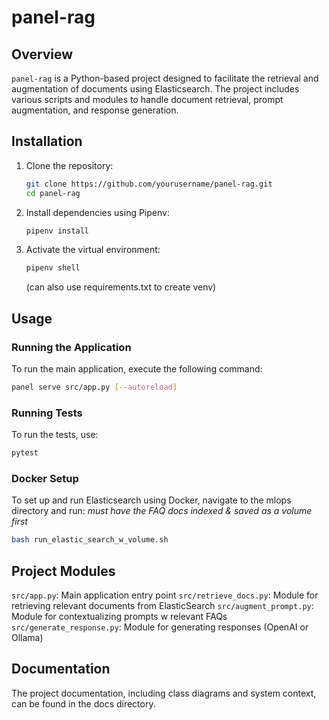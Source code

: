 # panel-rag

## Overview

`panel-rag` is a Python-based project designed to facilitate the retrieval and augmentation of documents using Elasticsearch. The project includes various scripts and modules to handle document retrieval, prompt augmentation, and response generation.

## Installation

1. Clone the repository:
    ```sh
    git clone https://github.com/yourusername/panel-rag.git
    cd panel-rag
    ```

2. Install dependencies using Pipenv:
    ```sh
    pipenv install
    ```

3. Activate the virtual environment:
    ```sh
    pipenv shell
    ```
    (can also use requirements.txt to create venv)

## Usage

### Running the Application

To run the main application, execute the following command:
```sh
panel serve src/app.py [--autoreload]
```
### Running Tests
To run the tests, use:
```sh
pytest
```

### Docker Setup
To set up and run Elasticsearch using Docker, navigate to the mlops directory and run:
_must have the FAQ docs indexed & saved as a volume first_
```sh
bash run_elastic_search_w_volume.sh
```

## Project Modules
`src/app.py`: Main application entry point
`src/retrieve_docs.py`: Module for retrieving relevant documents from ElasticSearch
`src/augment_prompt.py`: Module for contextualizing prompts w relevant FAQs
`src/generate_response.py`: Module for generating responses (OpenAI or Ollama)  
  
## Documentation
The project documentation, including class diagrams and system context, can be found in the docs directory.

